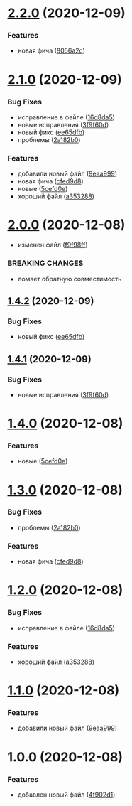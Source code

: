 # [2.2.0](https://github.com/KKarai/semantic-rel/compare/v2.1.0...v2.2.0) (2020-12-09)


### Features

* новая фича ([8056a2c](https://github.com/KKarai/semantic-rel/commit/8056a2c676deb0369d69a1aa6fc02fc3593a6b0a))

# [2.1.0](https://github.com/KKarai/semantic-rel/compare/v2.0.0...v2.1.0) (2020-12-09)


### Bug Fixes

* исправление в файле ([16d8da5](https://github.com/KKarai/semantic-rel/commit/16d8da5010a347c5ba2af34d30baf2bf374471fa))
* новые исправления ([3f9f60d](https://github.com/KKarai/semantic-rel/commit/3f9f60d341efaeaa36a66e504b6e99e1757a9935))
* новый фикс ([ee65dfb](https://github.com/KKarai/semantic-rel/commit/ee65dfbc63ce448e8b352cc535f60f4d30dced52))
* проблемы ([2a182b0](https://github.com/KKarai/semantic-rel/commit/2a182b06c5215147bf79fa73d4c2106ca3026c2d))


### Features

* добавили новый файл ([9eaa999](https://github.com/KKarai/semantic-rel/commit/9eaa999666801ec88ab09445edf60d408970b0c7))
* новая фича ([cfed9d8](https://github.com/KKarai/semantic-rel/commit/cfed9d80a032cc4ba78e5fe7113cd8c32def10b9))
* новые ([5cefd0e](https://github.com/KKarai/semantic-rel/commit/5cefd0e6a9efaea61e7a41e4f05f62c60e6ab96b))
* хороший файл ([a353288](https://github.com/KKarai/semantic-rel/commit/a35328881c1afbbee2703fb813d7b5bd061b9347))

# [2.0.0](https://github.com/KKarai/semantic-rel/compare/v1.0.0...v2.0.0) (2020-12-08)

- изменен файл ([f9f98ff](https://github.com/KKarai/semantic-rel/commit/f9f98fffdbf977b06ee02e530e82327e749e43e8))

### BREAKING CHANGES

- ломает обратную совместимость

## [1.4.2](https://github.com/KKarai/semantic-rel/compare/v1.4.1...v1.4.2) (2020-12-09)

### Bug Fixes

- новый фикс ([ee65dfb](https://github.com/KKarai/semantic-rel/commit/ee65dfbc63ce448e8b352cc535f60f4d30dced52))

## [1.4.1](https://github.com/KKarai/semantic-rel/compare/v1.4.0...v1.4.1) (2020-12-09)

### Bug Fixes

- новые исправления ([3f9f60d](https://github.com/KKarai/semantic-rel/commit/3f9f60d341efaeaa36a66e504b6e99e1757a9935))

# [1.4.0](https://github.com/KKarai/semantic-rel/compare/v1.3.0...v1.4.0) (2020-12-08)

### Features

- новые ([5cefd0e](https://github.com/KKarai/semantic-rel/commit/5cefd0e6a9efaea61e7a41e4f05f62c60e6ab96b))

# [1.3.0](https://github.com/KKarai/semantic-rel/compare/v1.2.0...v1.3.0) (2020-12-08)

### Bug Fixes

- проблемы ([2a182b0](https://github.com/KKarai/semantic-rel/commit/2a182b06c5215147bf79fa73d4c2106ca3026c2d))

### Features

- новая фича ([cfed9d8](https://github.com/KKarai/semantic-rel/commit/cfed9d80a032cc4ba78e5fe7113cd8c32def10b9))

# [1.2.0](https://github.com/KKarai/semantic-rel/compare/v1.1.0...v1.2.0) (2020-12-08)

### Bug Fixes

- исправление в файле ([16d8da5](https://github.com/KKarai/semantic-rel/commit/16d8da5010a347c5ba2af34d30baf2bf374471fa))

### Features

- хороший файл ([a353288](https://github.com/KKarai/semantic-rel/commit/a35328881c1afbbee2703fb813d7b5bd061b9347))

# [1.1.0](https://github.com/KKarai/semantic-rel/compare/v1.0.0...v1.1.0) (2020-12-08)

### Features

- добавили новый файл ([9eaa999](https://github.com/KKarai/semantic-rel/commit/9eaa999666801ec88ab09445edf60d408970b0c7))

# 1.0.0 (2020-12-08)

### Features

- добавлен новый файл ([4f902d1](https://github.com/KKarai/semantic-rel/commit/4f902d122c64fb74444aaefa8a38fda1a402afed))
